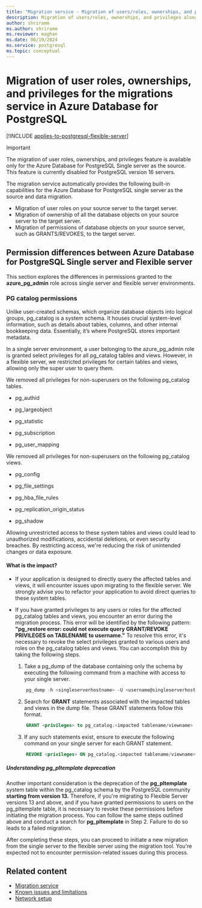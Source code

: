 ```yaml
---
title: "Migration service - Migration of users/roles, ownerships, and privileges"
description: Migration of users/roles, ownerships, and privileges along with schema and data
author: shriramm
ms.author: shriramm
ms.reviewer: maghan
ms.date: 06/19/2024
ms.service: postgresql
ms.topic: conceptual
---
```


# Migration of user roles, ownerships, and privileges for the migrations service in Azure Database for PostgreSQL

[!INCLUDE [applies-to-postgresql-flexible-server](~/reusable-content/ce-skilling/azure/includes/postgresql/includes/applies-to-postgresql-flexible-server.md)]

> [!IMPORTANT]  
> The migration of user roles, ownerships, and privileges feature is available only for the Azure Database for PostgreSQL Single server as the source. This feature is currently disabled for PostgreSQL version 16 servers.

The migration service automatically provides the following built-in capabilities for the Azure Database for PostgreSQL single server as the source and data migration.

- Migration of user roles on your source server to the target server.
- Migration of ownership of all the database objects on your source server to the target server.
- Migration of permissions of database objects on your source server, such as GRANTS/REVOKES, to the target server.

## Permission differences between Azure Database for PostgreSQL Single server and Flexible server
This section explores the differences in permissions granted to the **azure_pg_admin** role across single server and flexible server environments.

### PG catalog permissions
Unlike user-created schemas, which organize database objects into logical groups, pg_catalog is a system schema. It houses crucial system-level information, such as details about tables, columns, and other internal bookkeeping data. Essentially, it’s where PostgreSQL stores important metadata.

In a single server environment, a user belonging to the azure_pg_admin role is granted select privileges for all pg_catalog tables and views. However, in a flexible server, we restricted privileges for certain tables and views, allowing only the super user to query them. 

We removed all privileges for non-superusers on the following pg_catalog tables. 
- pg_authid 

- pg_largeobject 

- pg_statistic

- pg_subscription 

- pg_user_mapping 

We removed all privileges for non-superusers on the following pg_catalog views.
- pg_config 

- pg_file_settings 

- pg_hba_file_rules 

- pg_replication_origin_status 

- pg_shadow 

Allowing unrestricted access to these system tables and views could lead to unauthorized modifications, accidental deletions, or even security breaches. By restricting access, we're reducing the risk of unintended changes or data exposure. 

#### What is the impact?
- If your application is designed to directly query the affected tables and views, it will encounter issues upon migrating to the flexible server. We strongly advise you to refactor your application to avoid direct queries to these system tables. 

- If you have granted privileges to any users or roles for the affected pg_catalog tables and views, you encounter an error during the migration process. This error will be identified by the following pattern: **"pg_restore error: could not execute query GRANT/REVOKE PRIVILEGES on TABLENAME to username."**
To resolve this error, it's necessary to revoke the select privileges granted to various users and roles on the pg_catalog tables and views. You can accomplish this by taking the following steps.
   1. Take a pg_dump of the database containing only the schema by executing the following command from a machine with access to your single server.
    ```sql
        pg_dump -h <singleserverhostname> -U <username@singleserverhostname> -d <databasename> -s > dump_output.sql  
    ```
   2.  Search for **GRANT** statements associated with the impacted tables and views in the dump file. These GRANT statements follow this format.
    ```sql
        GRANT <privileges> to pg_catalog.<impacted tablename/viewname> to <username>; 
    ```
   3. If any such statements exist, ensure to execute the following command on your single server for each GRANT statement. 
    ```sql
        REVOKE <privileges> ON pg_catalog.<impacted tablename/viewname> from <username>; 
    ```    

##### Understanding pg_pltemplate deprecation
Another important consideration is the deprecation of the **pg_pltemplate** system table within the pg_catalog schema by the PostgreSQL community **starting from version 13.** Therefore, if you're migrating to Flexible Server versions 13 and above, and if you have granted permissions to users on the pg_pltemplate table, it is necessary to revoke these permissions before initiating the migration process. You can follow the same steps outlined above and conduct a search for **pg_pltemplate** in Step 2. Failure to do so leads to a failed migration.

After completing these steps, you can proceed to initiate a new migration from the single server to the flexible server using the migration tool. You're expected not to encounter permission-related issues during this process.

## Related content
- [Migration service](concepts-migration-service-postgresql.md)
- [Known issues and limitations](concepts-known-issues-migration-service.md)
- [Network setup](how-to-network-setup-migration-service.md)
